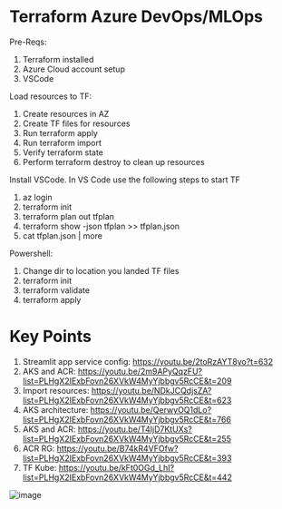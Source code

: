
# Terraform Azure DevOps/MLOps

Pre-Reqs:
1. Terraform installed
2. Azure Cloud account setup
3. VSCode

Load resources to TF:
1. Create resources in AZ
2. Create TF files for resources
3. Run terraform apply
4. Run terraform import
5. Verify terraform state
6. Perform terraform destroy to clean up resources

Install VSCode.
In VS Code use the following steps to start TF
1. az login
2. terraform init
3. terraform plan out tfplan
4. terraform show -json tfplan >> tfplan.json
5. cat tfplan.json | more

Powershell:
1. Change dir to location you landed TF files
2. terraform init
3. terraform validate
4. terraform apply

# Key Points
1. Streamlit app service config:  https://youtu.be/2toRzAYT8yo?t=632
2. AKS and ACR: https://youtu.be/2m9APyQqzFU?list=PLHgX2IExbFovn26XVkW4MyYjbbgv5RcCE&t=209
3. Import resources: https://youtu.be/NDkJCQdjsZA?list=PLHgX2IExbFovn26XVkW4MyYjbbgv5RcCE&t=623
4. AKS architecture: https://youtu.be/QerwyOQ1dLo?list=PLHgX2IExbFovn26XVkW4MyYjbbgv5RcCE&t=766
5. AKS and ACR: https://youtu.be/T4IjD7KtUXs?list=PLHgX2IExbFovn26XVkW4MyYjbbgv5RcCE&t=255
6. ACR RG: https://youtu.be/B74kR4VFOfw?list=PLHgX2IExbFovn26XVkW4MyYjbbgv5RcCE&t=393
7. TF Kube: https://youtu.be/kFt0OGd_LhI?list=PLHgX2IExbFovn26XVkW4MyYjbbgv5RcCE&t=442

![image](https://user-images.githubusercontent.com/30595158/230362828-beba9230-24fb-45bd-a5a9-6f904eb09812.png)
